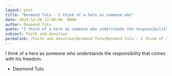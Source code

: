 ```yaml
---
layout: post
title: "Desmond Tutu - I think of a hero as someone who"
date: 2024-12-28 12:00:00 -0000
author: Desmond Tutu
quote: "I think of a hero as someone who understands the responsibility that comes with his freedom."
subject: Faith and devotion
permalink: /Faith and devotion/Desmond Tutu/Desmond Tutu - I think of a hero as someone who
---
```


I think of a hero as someone who understands the responsibility that comes with his freedom.

- Desmond Tutu
